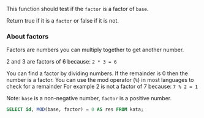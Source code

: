 This function should test if the `factor` is a factor of `base`.

Return true if it is a `factor` or false if it is not.

### About factors
Factors are numbers you can multiply together to get another number.

2 and 3 are factors of 6 because: `2 * 3 = 6`

You can find a factor by dividing numbers. If the remainder is 0 then the number is a factor.
You can use the mod operator (`%`) in most languages to check for a remainder
For example 2 is not a factor of 7 because: `7 % 2 = 1`

Note: `base` is a non-negative number, `factor` is a positive number.


```sql
SELECT id, MOD(base, factor) = 0 AS res FROM kata;
```